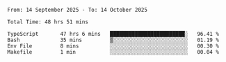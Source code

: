 <!--START_SECTION:waka-->

```abap
From: 14 September 2025 - To: 14 October 2025

Total Time: 48 hrs 51 mins

TypeScript       47 hrs 6 mins   ████████████████████████░   96.41 %
Bash             35 mins         ▒░░░░░░░░░░░░░░░░░░░░░░░░   01.19 %
Env File         8 mins          ░░░░░░░░░░░░░░░░░░░░░░░░░   00.30 %
Makefile         1 min           ░░░░░░░░░░░░░░░░░░░░░░░░░   00.04 %
```

<!--END_SECTION:waka-->
